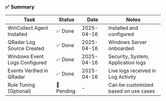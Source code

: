 ### ✅ Summary

| Task                             | Status     | Date       | Notes                                 |
|----------------------------------|------------|------------|---------------------------------------|
| WinCollect Agent Installed       | ✅ Done     | 2025-04-16 | Installed and configured              |
| QRadar Log Source Created        | ✅ Done     | 2025-04-16 | Windows Server onboarded              |
| Windows Event Logs Configured   | ✅ Done     | 2025-04-16 | Security, System, Application logs    |
| Events Verified in QRadar       | ✅ Done     | 2025-04-16 | Live logs received in Log Activity    |
| Rule Tuning (Optional)          | 🔄 Pending  | -          | Can be customized based on use cases |
